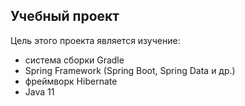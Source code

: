 ## Учебный проект

Цель этого проекта является изучение:
- система сборки Gradle
- Spring Framework (Spring Boot, Spring Data и др.)
- фреймворк Hibernate
- Java 11


